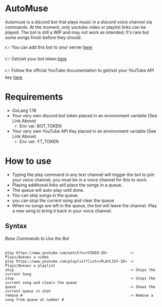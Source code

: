 # AutoMuse
Automuse is a discord bot that plays music in a discord voice channel via commands. At the moment, only youtube video or playlist links can be played. The bot is still a WIP and may not work as intended; It's rare but some songs finish before they should.

:point_right: You can add this bot to your server [here](https://discord.com/api/oauth2/authorize?client_id=955836104559460362&permissions=534723950656&scope=bot%20applications.commands)

:point_right: Get/set your bot token [here](https://discord.com/developers/applications/)

:point_right: Follow the official YouTube documentation to get/set your YouTube API key [here](https://developers.google.com/youtube/v3/docs)

# Requirements
- GoLang 1.18
- Your very own discord bot token placed in an environment variable (See Link Above)
     - Env var: BOT_TOKEN
- Your very own YouTube API Key placed in an environment variable (See Link Above)
    - Env var: YT_TOKEN

# How to use
- Typing the play command in any text channel will trigger the bot to join your voice channel, you must be in a voice channel for this to work.
- Playing additional links will place the songs in a queue. 
- The queue will auto-play until done.
- You can skip songs in the queue.
- you can stop the current song and clear the queue
- When no songs are left in the queue, the bot will leave the channel. Play a new song to bring it back in your voice channel.

## Syntax
###### Base Commands to Use the Bot
````
play https://www.youtube.com/watch?v=<VIDEO-ID>          -> Plays/Queues a video
play https://www.youtube.com/playlist?list=<PLAYLIST-ID> -> Plays/Queues a playlist
skip                                                     -> Skips the current Song
stop                                                     -> Stops the current song and clears the queue
queue                                                    -> Shows the current queue in chat
remove #                                                 -> Remove a song from queue at number #
````